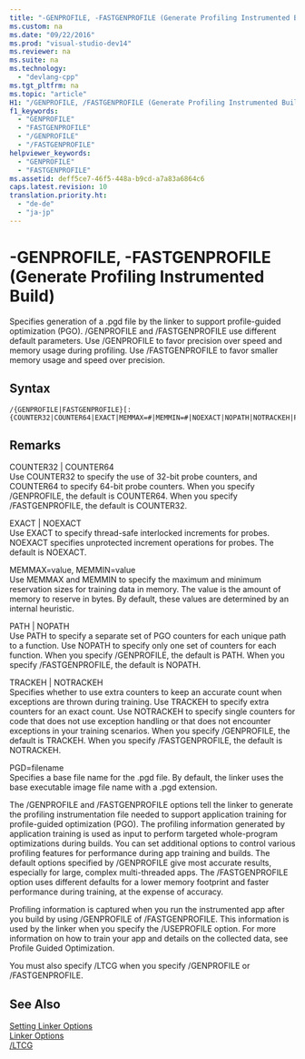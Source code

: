 ```yaml
---
title: "-GENPROFILE, -FASTGENPROFILE (Generate Profiling Instrumented Build)"
ms.custom: na
ms.date: "09/22/2016"
ms.prod: "visual-studio-dev14"
ms.reviewer: na
ms.suite: na
ms.technology: 
  - "devlang-cpp"
ms.tgt_pltfrm: na
ms.topic: "article"
H1: "/GENPROFILE, /FASTGENPROFILE (Generate Profiling Instrumented Build)"
f1_keywords: 
  - "GENPROFILE"
  - "FASTGENPROFILE"
  - "/GENPROFILE"
  - "/FASTGENPROFILE"
helpviewer_keywords: 
  - "GENPROFILE"
  - "FASTGENPROFILE"
ms.assetid: deff5ce7-46f5-448a-b9cd-a7a83a6864c6
caps.latest.revision: 10
translation.priority.ht: 
  - "de-de"
  - "ja-jp"
---
```

# -GENPROFILE, -FASTGENPROFILE (Generate Profiling Instrumented Build)
Specifies generation of a .pgd file by the linker to support profile-guided optimization (PGO).  /GENPROFILE and /FASTGENPROFILE use different default parameters. Use /GENPROFILE to favor precision over speed and memory usage during profiling. Use /FASTGENPROFILE to favor smaller memory usage and speed over precision.  
  
## Syntax  
  
```  
/{GENPROFILE|FASTGENPROFILE}[:{COUNTER32|COUNTER64|EXACT|MEMMAX=#|MEMMIN=#|NOEXACT|NOPATH|NOTRACKEH|PATH|PGD=filename|TRACKEH}]   
```  
  
## Remarks  
 COUNTER32 &#124; COUNTER64  
 Use COUNTER32 to specify the use of 32-bit probe counters, and COUNTER64 to specify  64-bit probe counters. When you specify /GENPROFILE, the default is COUNTER64. When you specify /FASTGENPROFILE, the default is COUNTER32.  
  
 EXACT &#124; NOEXACT  
 Use EXACT to specify thread-safe interlocked increments for probes. NOEXACT specifies unprotected increment operations for probes. The default is NOEXACT.  
  
 MEMMAX=value, MEMMIN=value  
 Use MEMMAX and MEMMIN to specify the maximum and minimum reservation sizes for training data in memory. The value is the amount of memory to reserve in bytes.  By default, these values are determined by an internal heuristic.  
  
 PATH &#124; NOPATH  
 Use PATH to specify a separate set of PGO counters for each unique path to a function. Use NOPATH to specify only one set of counters for each function.   When you specify /GENPROFILE, the default is PATH. When you specify /FASTGENPROFILE, the default is NOPATH.  
  
 TRACKEH &#124; NOTRACKEH  
 Specifies whether to use extra counters to keep an accurate count when exceptions are thrown during training. Use TRACKEH to specify extra counters for an exact count. Use NOTRACKEH to specify single counters for code that does not use exception handling or that does not encounter exceptions in your training scenarios.  When you specify /GENPROFILE, the default is TRACKEH. When you specify /FASTGENPROFILE, the default is NOTRACKEH.  
  
 PGD=filename  
 Specifies a base file name for the .pgd file. By default, the linker uses the base executable image file name with a .pgd extension.  
  
 The /GENPROFILE and /FASTGENPROFILE options tell the linker to generate the profiling instrumentation file needed to support application training for profile-guided optimization (PGO). The profiling information generated by application training is used as input to perform targeted whole-program optimizations during builds.   You can set additional options to control various profiling features for performance during app training and builds. The default options specified by /GENPROFILE give most accurate results, especially for large, complex multi-threaded apps. The /FASTGENPROFILE option uses different defaults for a lower memory footprint and faster performance during training, at the expense of accuracy.  
  
 Profiling information is captured when you run the instrumented app after you build by using /GENPROFILE of /FASTGENPROFILE. This information is used by the linker when you specify the /USEPROFILE option. For more information on how to train your app and details on the collected data, see Profile Guided Optimization.  
  
 You must also specify /LTCG when you specify /GENPROFILE or /FASTGENPROFILE.  
  
## See Also  
 [Setting Linker Options](../VS_csharp/setting-linker-options.md)   
 [Linker Options](../VS_csharp/linker-options.md)   
 [/LTCG](../VS_csharp/-ltcg--link-time-code-generation-.md)